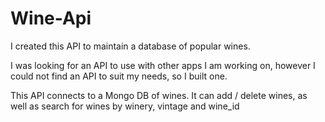 # Wine-Api


I created this API to maintain a database of popular wines.

I was looking for an API to use with other apps I am working on, however I could not find an API to suit my needs, so I built one.

This API connects to a Mongo DB of wines.  It can add / delete wines, as well as search for wines by winery, vintage and wine_id
